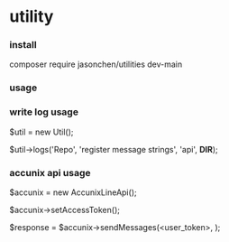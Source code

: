 # utility

### install

composer require jasonchen/utilities dev-main

### usage

### write log usage

$util = new Util();

$util->logs('Repo', 'register message strings', 'api', **DIR**);

### accunix api usage

$accunix = new AccunixLineApi(<Bot Id>);

$accunix->setAccessToken(<Access Token>);

$response = $accunix->sendMessages(<user_token>, <Message Body>);
